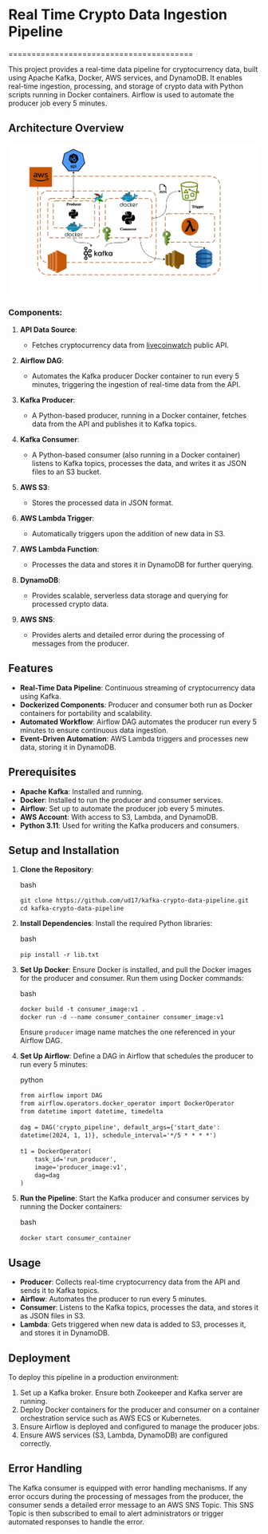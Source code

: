 # Real Time Crypto Data Ingestion Pipeline
========================================

This project provides a real-time data pipeline for cryptocurrency data, built using Apache Kafka, Docker, AWS services, and DynamoDB. It enables real-time ingestion, processing, and storage of crypto data with Python scripts running in Docker containers. Airflow is used to automate the producer job every 5 minutes.

Architecture Overview
---------------------
![architecture](./crypto_kafka_data_pipeline.png)

### Components:

1.  **API Data Source**:

    -   Fetches cryptocurrency data from [livecoinwatch](https://www.livecoinwatch.com/) public API.
2.  **Airflow DAG**:

    -   Automates the Kafka producer Docker container to run every 5 minutes, triggering the ingestion of real-time data from the API.
3.  **Kafka Producer**:

    -   A Python-based producer, running in a Docker container, fetches data from the API and publishes it to Kafka topics.
4.  **Kafka Consumer**:

    -   A Python-based consumer (also running in a Docker container) listens to Kafka topics, processes the data, and writes it as JSON files to an S3 bucket.
5.  **AWS S3**:

    -   Stores the processed data in JSON format.
6.  **AWS Lambda Trigger**:

    -   Automatically triggers upon the addition of new data in S3.
7.  **AWS Lambda Function**:

    -   Processes the data and stores it in DynamoDB for further querying.
8.  **DynamoDB**:

    -   Provides scalable, serverless data storage and querying for processed crypto data.
9.  **AWS SNS**:

    -   Provides alerts and detailed error during the processing of messages from the producer.

Features
--------

-   **Real-Time Data Pipeline**: Continuous streaming of cryptocurrency data using Kafka.
-   **Dockerized Components**: Producer and consumer both run as Docker containers for portability and scalability.
-   **Automated Workflow**: Airflow DAG automates the producer run every 5 minutes to ensure continuous data ingestion.
-   **Event-Driven Automation**: AWS Lambda triggers and processes new data, storing it in DynamoDB.

Prerequisites
-------------

-   **Apache Kafka**: Installed and running.
-   **Docker**: Installed to run the producer and consumer services.
-   **Airflow**: Set up to automate the producer job every 5 minutes.
-   **AWS Account**: With access to S3, Lambda, and DynamoDB.
-   **Python 3.11**: Used for writing the Kafka producers and consumers.

Setup and Installation
----------------------

1.  **Clone the Repository**:

    bash

    ```
    git clone https://github.com/ud17/kafka-crypto-data-pipeline.git
    cd kafka-crypto-data-pipeline
    ```

2.  **Install Dependencies**: Install the required Python libraries:

    bash

    `pip install -r lib.txt`

3.  **Set Up Docker**: Ensure Docker is installed, and pull the Docker images for the producer and consumer. Run them using Docker commands:

    bash

    ```docker build -t producer_image:v1 .
    docker build -t consumer_image:v1 .
    docker run -d --name consumer_container consumer_image:v1
    ```

    Ensure `producer` image name matches the one referenced in your Airflow DAG.

4.  **Set Up Airflow**: Define a DAG in Airflow that schedules the producer to run every 5 minutes:

    python

    ```
    from airflow import DAG
    from airflow.operators.docker_operator import DockerOperator
    from datetime import datetime, timedelta

    dag = DAG('crypto_pipeline', default_args={'start_date': datetime(2024, 1, 1)}, schedule_interval='*/5 * * * *')

    t1 = DockerOperator(
        task_id='run_producer',
        image='producer_image:v1',
        dag=dag
    )
    ```

5.  **Run the Pipeline**: Start the Kafka producer and consumer services by running the Docker containers:

    bash

    `docker start consumer_container`

Usage
-----

-   **Producer**: Collects real-time cryptocurrency data from the API and sends it to Kafka topics.
-   **Airflow**: Automates the producer to run every 5 minutes.
-   **Consumer**: Listens to the Kafka topics, processes the data, and stores it as JSON files in S3.
-   **Lambda**: Gets triggered when new data is added to S3, processes it, and stores it in DynamoDB.

Deployment
----------

To deploy this pipeline in a production environment:

1.  Set up a Kafka broker. Ensure both Zookeeper and Kafka server are running.
2.  Deploy Docker containers for the producer and consumer on a container orchestration service such as AWS ECS or Kubernetes.
3.  Ensure Airflow is deployed and configured to manage the producer jobs.
4.  Ensure AWS services (S3, Lambda, DynamoDB) are configured correctly.

Error Handling
----------
The Kafka consumer is equipped with error handling mechanisms. If any error occurs during the processing of messages from the producer, the consumer sends a detailed error message to an AWS SNS Topic. This SNS Topic is then subscribed to email to alert administrators or trigger automated responses to handle the error.